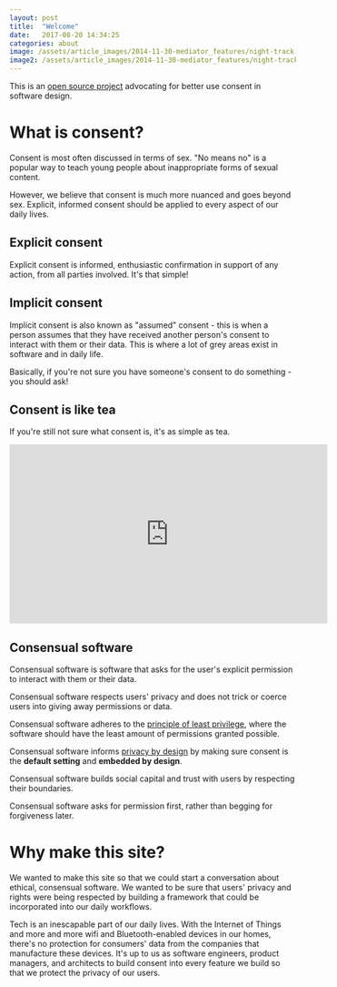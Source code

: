 ```yaml
---
layout: post
title:  "Welcome"
date:   2017-08-20 14:34:25
categories: about
image: /assets/article_images/2014-11-30-mediator_features/night-track.JPG
image2: /assets/article_images/2014-11-30-mediator_features/night-track-mobile.JPG
---
```


This is an <a href="https://github.com/TheLucasMoore/consensual_software">open source project</a> advocating for better use consent in software design.

# What is consent?

Consent is most often discussed in terms of sex. "No means no" is a popular way to teach young people about inappropriate forms of sexual content.

However, we believe that consent is much more nuanced and goes beyond sex. Explicit, informed consent should be applied to every aspect of our daily lives.

## Explicit consent

Explicit consent is informed, enthusiastic confirmation in support of any action, from all parties involved. It's that simple!

## Implicit consent

Implicit consent is also known as "assumed" consent - this is when a person assumes that they have received another person's consent to interact with them or their data. This is where a lot of grey areas exist in software and in daily life.

Basically, if you're not sure you have someone's consent to do something - you should ask!

## Consent is like tea

If you're still not sure what consent is, it's as simple as tea.

<iframe width="560" height="315" src="https://www.youtube.com/embed/oQbei5JGiT8" frameborder="0" allowfullscreen></iframe>

## Consensual software

Consensual software is software that asks for the user's explicit permission to interact with them or their data.

Consensual software respects users' privacy and does not trick or coerce users into giving away permissions or data.

Consensual software adheres to the [principle of least privilege](https://en.wikipedia.org/wiki/Principle_of_least_privilege), where the software should have the least amount of permissions granted possible.

Consensual software informs [privacy by design](https://www.ipc.on.ca/wp-content/uploads/2013/09/pbd-primer.pdf) by making sure consent is the **default setting** and **embedded by design**.

Consensual software builds social capital and trust with users by respecting their boundaries.

Consensual software asks for permission first, rather than begging for forgiveness later.

# Why make this site?

We wanted to make this site so that we could start a conversation about ethical, consensual software. We wanted to be sure that users' privacy and rights were being respected by building a framework that could be incorporated into our daily workflows.

Tech is an inescapable part of our daily lives. With the Internet of Things and more and more wifi and Bluetooth-enabled devices in our homes, there's no protection for consumers' data from the companies that manufacture these devices. It's up to us as software engineers, product managers, and architects to build consent into every feature we build so that we protect the privacy of our users.
